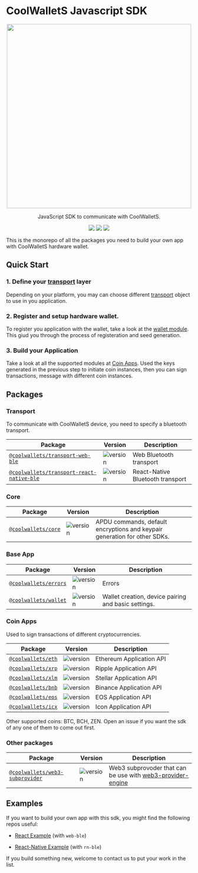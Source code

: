  <!-- markdownlint-disable no-inline-html -->

# CoolWalletS Javascript SDK

<p align="center">
<img src="logo.png" width="500"/>
</p>
<p align="center"> JavaScript SDK to communicate with CoolWalletS.</p>
<p align="center">
<a href="https://opensource.org/licenses/apache2.0/"><img src="https://img.shields.io/badge/License-Apache%202.0-blue.svg"/></a>
<a href="https://discordapp.com/channels/640544929680064512/660894930604130304/"><img src="https://img.shields.io/discord/640544929680064512.svg?color=768AD4&label=Discord"/></a> <a href="https://twitter.com/coolwallet"><img src="https://img.shields.io/twitter/follow/coolwallet.svg?label=CoolWallet&style=social"/></a>

</p>

This is the monorepo of all the packages you need to build your own app with CoolWalletS hardware wallet.

## Quick Start

### 1. Define your [transport](#Transport) layer

Depending on your platform, you may can choose different [transport](#Transport) object to use in you application.

### 2. Register and setup hardware wallet.

To register you application with the wallet, take a look at the [wallet module](/packages/cws-wallet). This giud you through the process of registeration and seed generation.

### 3. Build your Application

Take a look at all the supported modules at [Coin Apps](#Coin-Apps). Used the keys generated in the previous step to initiate coin instances, then you can sign transactions, message with different coin instances.

## Packages

### Transport

To communicate with CoolWalletS device, you need to specify a bluetooth transport.

| Package                                                                           | Version                                                                          | Description                      |
| --------------------------------------------------------------------------------- | -------------------------------------------------------------------------------- | -------------------------------- |
| [`@coolwallets/transport-web-ble`](/packages/transport-web-ble)                   | ![version](https://img.shields.io/npm/v/@coolwallets/transport-web-ble)          | Web Bluetooth transport          |
| [`@coolwallets/transport-react-native-ble`](/packages/transport-react-native-ble) | ![version](https://img.shields.io/npm/v/@coolwallets/transport-react-native-ble) | React-Native Bluetooth transport |

### Core

| Package                               | Version                                                    | Description                                                               |
| ------------------------------------- | ---------------------------------------------------------- | ------------------------------------------------------------------------- |
| [`@coolwallets/core`](/packages/core) | ![version](https://img.shields.io/npm/v/@coolwallets/core) | APDU commands, default encryptions and keypair generation for other SDKs. |

### Base App

| Package                                       | Version                                                      | Description                                         |
| --------------------------------------------- | ------------------------------------------------------------ | --------------------------------------------------- |
| [`@coolwallets/errors`](/packages/errors)     | ![version](https://img.shields.io/npm/v/@coolwallets/errors) | Errors                                              |
| [`@coolwallets/wallet`](/packages/cws-wallet) | ![version](https://img.shields.io/npm/v/@coolwallets/wallet) | Wallet creation, device pairing and basic settings. |

### Coin Apps

Used to sign transactions of different cryptocurrencies.

| Package                                 | Version                                                   | Description              |
| --------------------------------------- | --------------------------------------------------------- | ------------------------ |
| [`@coolwallets/eth`](/packages/cws-eth) | ![version](https://img.shields.io/npm/v/@coolwallets/eth) | Ethereum Application API |
| [`@coolwallets/xrp`](/packages/cws-xrp) | ![version](https://img.shields.io/npm/v/@coolwallets/xrp) | Ripple Application API   |
| [`@coolwallets/xlm`](/packages/cws-xlm) | ![version](https://img.shields.io/npm/v/@coolwallets/xlm) | Stellar Application API  |
| [`@coolwallets/bnb`](/packages/cws-bnb) | ![version](https://img.shields.io/npm/v/@coolwallets/bnb) | Binance Application API  |
| [`@coolwallets/eos`](/packages/cws-eos) | ![version](https://img.shields.io/npm/v/@coolwallets/eos) | EOS Application API      |
| [`@coolwallets/icx`](/packages/cws-icx) | ![version](https://img.shields.io/npm/v/@coolwallets/icx) | Icon Application API     |

Other supported coins: BTC, BCH, ZEN. Open an issue if you want the sdk of any one of them to come out first.

### Other packages

| Package                                 | Version                                                   | Description              |
| --------------------------------------- | --------------------------------------------------------- | ------------------------ |
| [`@coolwallets/web3-subprovider`](/packages/web3-subprovider) | ![version](https://img.shields.io/npm/v/@coolwallets/web3-subprovider) | Web3 subprovoder that can be use with [web3-provider-engine](https://github.com/MetaMask/web3-provider-engine) |



## Examples

If you want to build your own app with this sdk, you might find the following repos useful:

- [React Example](https://github.com/antoncoding/cws-web-ble-demo) (with `web-ble`)

- [React-Native Example](https://github.com/kunmingLiu/cws-rn-ble-demo) (with `rn-ble`)

If you build something new, welcome to contact us to put your work in the list.
